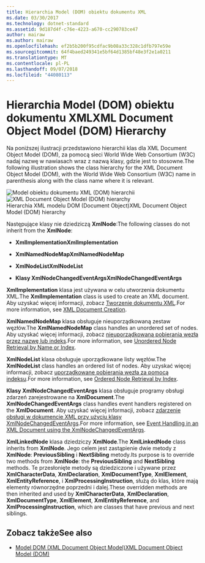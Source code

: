 ```yaml
---
title: Hierarchia Model (DOM) obiektu dokumentu XML
ms.date: 03/30/2017
ms.technology: dotnet-standard
ms.assetid: 9d187d4f-c76e-4223-a670-cc290783ce47
author: mairaw
ms.author: mairaw
ms.openlocfilehash: ef2b5b200f95cdfac9b08a33c328c1dfb797e59e
ms.sourcegitcommit: 64f4baed249341e5bf64d1385bf48e3f2e1a0211
ms.translationtype: MT
ms.contentlocale: pl-PL
ms.lasthandoff: 09/07/2018
ms.locfileid: "44080113"
---
```

# <a name="xml-document-object-model-dom-hierarchy"></a><span data-ttu-id="6a8cb-102">Hierarchia Model (DOM) obiektu dokumentu XML</span><span class="sxs-lookup"><span data-stu-id="6a8cb-102">XML Document Object Model (DOM) Hierarchy</span></span>
<span data-ttu-id="6a8cb-103">Na poniższej ilustracji przedstawiono hierarchii klas dla XML Document Object Model (DOM), za pomocą sieci World Wide Web Consortium (W3C) nadaj nazwę w nawiasach wraz z nazwą klasy, gdzie jest to stosowne.</span><span class="sxs-lookup"><span data-stu-id="6a8cb-103">The following illustration shows the class hierarchy for the XML Document Object Model (DOM), with the World Wide Web Consortium (W3C) name in parenthesis along with the class name where it is relevant.</span></span>  
  
 <span data-ttu-id="6a8cb-104">![Model obiektu dokumentu XML &#40;DOM&#41; hierarchii](../../../../docs/standard/data/xml/media/dom-class-hierarchy.gif "Dom_class_hierarchy")</span><span class="sxs-lookup"><span data-stu-id="6a8cb-104">![XML Document Object Model &#40;DOM&#41; hierarchy](../../../../docs/standard/data/xml/media/dom-class-hierarchy.gif "Dom_class_hierarchy")</span></span>  
<span data-ttu-id="6a8cb-105">Hierarchia XML modelu DOM (Document Object)</span><span class="sxs-lookup"><span data-stu-id="6a8cb-105">XML Document Object Model (DOM) hierarchy</span></span>  
  
 <span data-ttu-id="6a8cb-106">Następujące klasy nie dziedziczą **XmlNode**:</span><span class="sxs-lookup"><span data-stu-id="6a8cb-106">The following classes do not inherit from the **XmlNode**:</span></span>  
  
-   <span data-ttu-id="6a8cb-107">**XmlImplementation**</span><span class="sxs-lookup"><span data-stu-id="6a8cb-107">**XmlImplementation**</span></span>  
  
-   <span data-ttu-id="6a8cb-108">**XmlNamedNodeMap**</span><span class="sxs-lookup"><span data-stu-id="6a8cb-108">**XmlNamedNodeMap**</span></span>  
  
-   <span data-ttu-id="6a8cb-109">**XmlNodeList**</span><span class="sxs-lookup"><span data-stu-id="6a8cb-109">**XmlNodeList**</span></span>  
  
-   <span data-ttu-id="6a8cb-110">**Klasy XmlNodeChangedEventArgs**</span><span class="sxs-lookup"><span data-stu-id="6a8cb-110">**XmlNodeChangedEventArgs**</span></span>  
  
 <span data-ttu-id="6a8cb-111">**XmlImplementation** klasa jest używana w celu utworzenia dokumentu XML.</span><span class="sxs-lookup"><span data-stu-id="6a8cb-111">The **XmlImplementation** class is used to create an XML document.</span></span> <span data-ttu-id="6a8cb-112">Aby uzyskać więcej informacji, zobacz [Tworzenie dokumentu XML](../../../../docs/standard/data/xml/xml-document-creation.md).</span><span class="sxs-lookup"><span data-stu-id="6a8cb-112">For more information, see [XML Document Creation](../../../../docs/standard/data/xml/xml-document-creation.md).</span></span>  
  
 <span data-ttu-id="6a8cb-113">**XmlNamedNodeMap** klasa obsługuje nieuporządkowaną zestaw węzłów.</span><span class="sxs-lookup"><span data-stu-id="6a8cb-113">The **XmlNamedNodeMap** class handles an unordered set of nodes.</span></span> <span data-ttu-id="6a8cb-114">Aby uzyskać więcej informacji, zobacz [nieuporządkowaną pobierania węzła przez nazwę lub indeks](../../../../docs/standard/data/xml/unordered-node-retrieval-by-name-or-index.md).</span><span class="sxs-lookup"><span data-stu-id="6a8cb-114">For more information, see [Unordered Node Retrieval by Name or Index](../../../../docs/standard/data/xml/unordered-node-retrieval-by-name-or-index.md).</span></span>  
  
 <span data-ttu-id="6a8cb-115">**XmlNodeList** klasa obsługuje uporządkowane listy węzłów.</span><span class="sxs-lookup"><span data-stu-id="6a8cb-115">The **XmlNodeList** class handles an ordered list of nodes.</span></span> <span data-ttu-id="6a8cb-116">Aby uzyskać więcej informacji, zobacz [uporządkowane pobierania węzła za pomocą indeksu](../../../../docs/standard/data/xml/ordered-node-retrieval-by-index.md).</span><span class="sxs-lookup"><span data-stu-id="6a8cb-116">For more information, see [Ordered Node Retrieval by Index](../../../../docs/standard/data/xml/ordered-node-retrieval-by-index.md).</span></span>  
  
 <span data-ttu-id="6a8cb-117">**Klasy XmlNodeChangedEventArgs** klasa obsługuje programy obsługi zdarzeń zarejestrowane na **XmlDocument**.</span><span class="sxs-lookup"><span data-stu-id="6a8cb-117">The **XmlNodeChangedEventArgs** class handles event handlers registered on the **XmlDocument**.</span></span> <span data-ttu-id="6a8cb-118">Aby uzyskać więcej informacji, zobacz [zdarzenie obsługi w dokumencie XML przy użyciu klasy XmlNodeChangedEventArgs](../../../../docs/standard/data/xml/event-handling-in-an-xml-document-using-the-xmlnodechangedeventargs.md).</span><span class="sxs-lookup"><span data-stu-id="6a8cb-118">For more information, see [Event Handling in an XML Document using the XmlNodeChangedEventArgs](../../../../docs/standard/data/xml/event-handling-in-an-xml-document-using-the-xmlnodechangedeventargs.md).</span></span>  
  
 <span data-ttu-id="6a8cb-119">**XmlLinkedNode** klasa dziedziczy **XmlNode**.</span><span class="sxs-lookup"><span data-stu-id="6a8cb-119">The **XmlLinkedNode** class inherits from **XmlNode**.</span></span> <span data-ttu-id="6a8cb-120">Jego celem jest zastąpienie dwie metody z **XmlNode**: **PreviousSibling** i **NextSibling** metody.</span><span class="sxs-lookup"><span data-stu-id="6a8cb-120">Its purpose is to override two methods from **XmlNode**: the **PreviousSibling** and **NextSibling** methods.</span></span> <span data-ttu-id="6a8cb-121">Te przesłonięte metody są dziedziczone i używane przez **XmlCharacterData**, **XmlDeclaration**, **XmlDocumentType**, **XmlElement**, **XmlEntityReference**, i **XmlProcessingInstruction**, służą do klas, które mają elementy równorzędne poprzedni i dalej.</span><span class="sxs-lookup"><span data-stu-id="6a8cb-121">These overridden methods are then inherited and used by **XmlCharacterData**, **XmlDeclaration**, **XmlDocumentType**, **XmlElement**, **XmlEntityReference**, and **XmlProcessingInstruction**, which are classes that have previous and next siblings.</span></span>  
  
## <a name="see-also"></a><span data-ttu-id="6a8cb-122">Zobacz także</span><span class="sxs-lookup"><span data-stu-id="6a8cb-122">See also</span></span>

- [<span data-ttu-id="6a8cb-123">Model DOM (XML Document Object Model)</span><span class="sxs-lookup"><span data-stu-id="6a8cb-123">XML Document Object Model (DOM)</span></span>](../../../../docs/standard/data/xml/xml-document-object-model-dom.md)
